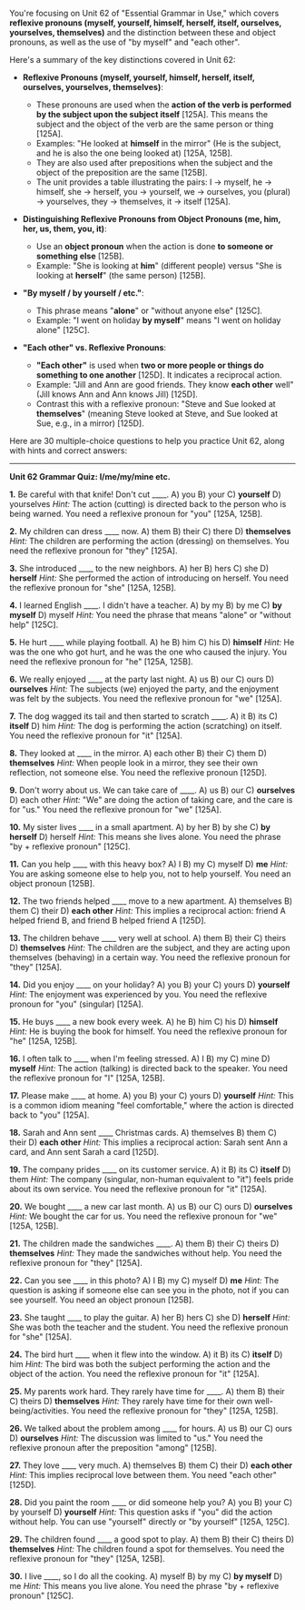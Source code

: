 You're focusing on Unit 62 of "Essential Grammar in Use," which covers **reflexive pronouns (myself, yourself, himself, herself, itself, ourselves, yourselves, themselves)** and the distinction between these and object pronouns, as well as the use of "by myself" and "each other".

Here's a summary of the key distinctions covered in Unit 62:

*   **Reflexive Pronouns (myself, yourself, himself, herself, itself, ourselves, yourselves, themselves)**:
    *   These pronouns are used when the **action of the verb is performed by the subject upon the subject itself** [125A]. This means the subject and the object of the verb are the same person or thing [125A].
    *   Examples: "He looked at **himself** in the mirror" (He is the subject, and he is also the one being looked at) [125A, 125B].
    *   They are also used after prepositions when the subject and the object of the preposition are the same [125B].
    *   The unit provides a table illustrating the pairs: I → myself, he → himself, she → herself, you → yourself, we → ourselves, you (plural) → yourselves, they → themselves, it → itself [125A].

*   **Distinguishing Reflexive Pronouns from Object Pronouns (me, him, her, us, them, you, it)**:
    *   Use an **object pronoun** when the action is done **to someone or something else** [125B].
    *   Example: "She is looking at **him**" (different people) versus "She is looking at **herself**" (the same person) [125B].

*   **"By myself / by yourself / etc."**:
    *   This phrase means "**alone**" or "without anyone else" [125C].
    *   Example: "I went on holiday **by myself**" means "I went on holiday alone" [125C].

*   **"Each other" vs. Reflexive Pronouns**:
    *   **"Each other"** is used when **two or more people or things do something to one another** [125D]. It indicates a reciprocal action.
    *   Example: "Jill and Ann are good friends. They know **each other** well" (Jill knows Ann and Ann knows Jill) [125D].
    *   Contrast this with a reflexive pronoun: "Steve and Sue looked at **themselves**" (meaning Steve looked at Steve, and Sue looked at Sue, e.g., in a mirror) [125D].

Here are 30 multiple-choice questions to help you practice Unit 62, along with hints and correct answers:

---

**Unit 62 Grammar Quiz: I/me/my/mine etc.**

**1.** Be careful with that knife! Don't cut ____.
    A) you
    B) your
    C) **yourself**
    D) yourselves
    *Hint:* The action (cutting) is directed back to the person who is being warned. You need a reflexive pronoun for "you" [125A, 125B].

**2.** My children can dress ____ now.
    A) them
    B) their
    C) there
    D) **themselves**
    *Hint:* The children are performing the action (dressing) on themselves. You need the reflexive pronoun for "they" [125A].

**3.** She introduced ____ to the new neighbors.
    A) her
    B) hers
    C) she
    D) **herself**
    *Hint:* She performed the action of introducing on herself. You need the reflexive pronoun for "she" [125A, 125B].

**4.** I learned English ____. I didn't have a teacher.
    A) by my
    B) by me
    C) **by myself**
    D) myself
    *Hint:* You need the phrase that means "alone" or "without help" [125C].

**5.** He hurt ____ while playing football.
    A) he
    B) him
    C) his
    D) **himself**
    *Hint:* He was the one who got hurt, and he was the one who caused the injury. You need the reflexive pronoun for "he" [125A, 125B].

**6.** We really enjoyed ____ at the party last night.
    A) us
    B) our
    C) ours
    D) **ourselves**
    *Hint:* The subjects (we) enjoyed the party, and the enjoyment was felt by the subjects. You need the reflexive pronoun for "we" [125A].

**7.** The dog wagged its tail and then started to scratch ____.
    A) it
    B) its
    C) **itself**
    D) him
    *Hint:* The dog is performing the action (scratching) on itself. You need the reflexive pronoun for "it" [125A].

**8.** They looked at ____ in the mirror.
    A) each other
    B) their
    C) them
    D) **themselves**
    *Hint:* When people look in a mirror, they see their own reflection, not someone else. You need the reflexive pronoun [125D].

**9.** Don't worry about us. We can take care of ____.
    A) us
    B) our
    C) **ourselves**
    D) each other
    *Hint:* "We" are doing the action of taking care, and the care is for "us." You need the reflexive pronoun for "we" [125A].

**10.** My sister lives ____ in a small apartment.
    A) by her
    B) by she
    C) **by herself**
    D) herself
    *Hint:* This means she lives alone. You need the phrase "by + reflexive pronoun" [125C].

**11.** Can you help ____ with this heavy box?
    A) I
    B) my
    C) myself
    D) **me**
    *Hint:* You are asking someone else to help you, not to help yourself. You need an object pronoun [125B].

**12.** The two friends helped ____ move to a new apartment.
    A) themselves
    B) them
    C) their
    D) **each other**
    *Hint:* This implies a reciprocal action: friend A helped friend B, and friend B helped friend A [125D].

**13.** The children behave ____ very well at school.
    A) them
    B) their
    C) theirs
    D) **themselves**
    *Hint:* The children are the subject, and they are acting upon themselves (behaving) in a certain way. You need the reflexive pronoun for "they" [125A].

**14.** Did you enjoy ____ on your holiday?
    A) you
    B) your
    C) yours
    D) **yourself**
    *Hint:* The enjoyment was experienced by you. You need the reflexive pronoun for "you" (singular) [125A].

**15.** He buys ____ a new book every week.
    A) he
    B) him
    C) his
    D) **himself**
    *Hint:* He is buying the book for himself. You need the reflexive pronoun for "he" [125A, 125B].

**16.** I often talk to ____ when I'm feeling stressed.
    A) I
    B) my
    C) mine
    D) **myself**
    *Hint:* The action (talking) is directed back to the speaker. You need the reflexive pronoun for "I" [125A, 125B].

**17.** Please make ____ at home.
    A) you
    B) your
    C) yours
    D) **yourself**
    *Hint:* This is a common idiom meaning "feel comfortable," where the action is directed back to "you" [125A].

**18.** Sarah and Ann sent ____ Christmas cards.
    A) themselves
    B) them
    C) their
    D) **each other**
    *Hint:* This implies a reciprocal action: Sarah sent Ann a card, and Ann sent Sarah a card [125D].

**19.** The company prides ____ on its customer service.
    A) it
    B) its
    C) **itself**
    D) them
    *Hint:* The company (singular, non-human equivalent to "it") feels pride about its own service. You need the reflexive pronoun for "it" [125A].

**20.** We bought ____ a new car last month.
    A) us
    B) our
    C) ours
    D) **ourselves**
    *Hint:* We bought the car for us. You need the reflexive pronoun for "we" [125A, 125B].

**21.** The children made the sandwiches ____.
    A) them
    B) their
    C) theirs
    D) **themselves**
    *Hint:* They made the sandwiches without help. You need the reflexive pronoun for "they" [125A].

**22.** Can you see ____ in this photo?
    A) I
    B) my
    C) myself
    D) **me**
    *Hint:* The question is asking if someone else can see you in the photo, not if you can see yourself. You need an object pronoun [125B].

**23.** She taught ____ to play the guitar.
    A) her
    B) hers
    C) she
    D) **herself**
    *Hint:* She was both the teacher and the student. You need the reflexive pronoun for "she" [125A].

**24.** The bird hurt ____ when it flew into the window.
    A) it
    B) its
    C) **itself**
    D) him
    *Hint:* The bird was both the subject performing the action and the object of the action. You need the reflexive pronoun for "it" [125A].

**25.** My parents work hard. They rarely have time for ____.
    A) them
    B) their
    C) theirs
    D) **themselves**
    *Hint:* They rarely have time for their own well-being/activities. You need the reflexive pronoun for "they" [125A, 125B].

**26.** We talked about the problem among ____ for hours.
    A) us
    B) our
    C) ours
    D) **ourselves**
    *Hint:* The discussion was limited to "us." You need the reflexive pronoun after the preposition "among" [125B].

**27.** They love ____ very much.
    A) themselves
    B) them
    C) their
    D) **each other**
    *Hint:* This implies reciprocal love between them. You need "each other" [125D].

**28.** Did you paint the room ____ or did someone help you?
    A) you
    B) your
    C) by yourself
    D) **yourself**
    *Hint:* This question asks if "you" did the action without help. You can use "yourself" directly or "by yourself" [125A, 125C].

**29.** The children found ____ a good spot to play.
    A) them
    B) their
    C) theirs
    D) **themselves**
    *Hint:* The children found a spot for themselves. You need the reflexive pronoun for "they" [125A, 125B].

**30.** I live ____, so I do all the cooking.
    A) myself
    B) by my
    C) **by myself**
    D) me
    *Hint:* This means you live alone. You need the phrase "by + reflexive pronoun" [125C].